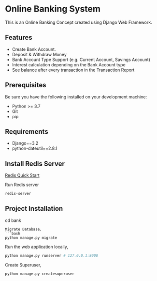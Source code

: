 # Online Banking System

This is an Online Banking Concept created using Django Web Framework.


## Features

* Create Bank Account.
* Deposit & Withdraw Money
* Bank Account Type Support (e.g. Current Account, Savings Account)
* Interest calculation depending on the Bank Account type
* See balance after every transaction in the Transaction Report


## Prerequisites

Be sure you have the following installed on your development machine:

+ Python >= 3.7
+ Git
+ pip

## Requirements

+ Django==3.2
+ python-dateutil==2.8.1

## Install Redis Server

[Redis Quick Start](https://redis.io/topics/quickstart)

Run Redis server
```bash
redis-server
```

## Project Installation

cd bank
```
Migrate Database,
```bash
python manage.py migrate
```

Run the web application locally,
```bash
python manage.py runserver # 127.0.0.1:8000
```

Create Superuser,
```bash
python manage.py createsuperuser
```

